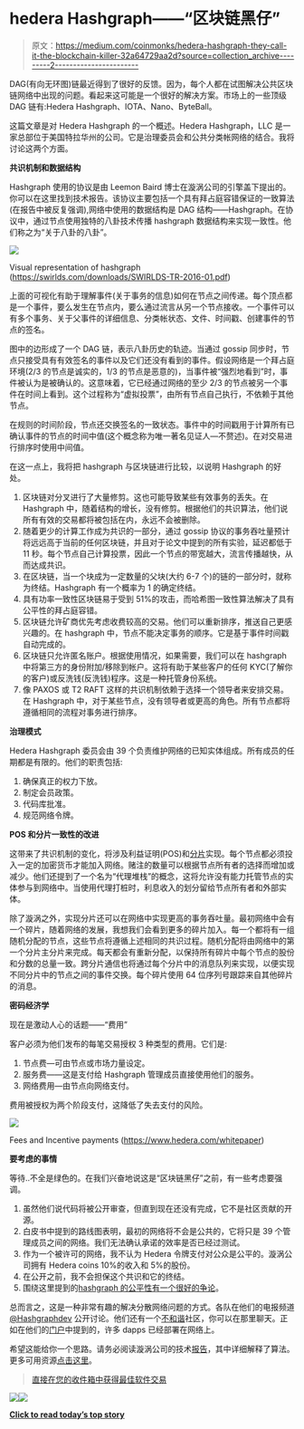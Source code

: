 # hedera Hashgraph——“区块链黑仔”

> 原文：<https://medium.com/coinmonks/hedera-hashgraph-they-call-it-the-blockchain-killer-32a64729aa2d?source=collection_archive---------2----------------------->

DAG(有向无环图)链最近得到了很好的反馈。因为，每个人都在试图解决公共区块链网络中出现的问题。看起来这可能是一个很好的解决方案。市场上的一些顶级 DAG 链有:Hedera Hashgraph、IOTA、Nano、ByteBall。

这篇文章是对 Hedera Hashgraph 的一个概述。Hedera Hashgraph，LLC 是一家总部位于美国特拉华州的公司。它是治理委员会和公共分类帐网络的结合。我将讨论这两个方面。

**共识机制和数据结构**

Hashgraph 使用的协议是由 Leemon Baird 博士在漩涡公司的引擎盖下提出的。你可以在这里找到技术报告。该协议主要包括一个具有拜占庭容错保证的一致算法(在报告中被反复强调),网络中使用的数据结构是 DAG 结构——Hashgraph。在协议中，通过节点使用独特的八卦技术传播 hashgraph 数据结构来实现一致性。他们称之为“关于八卦的八卦”。

![](img/c6c73d9f6e4db055a31006529ff090ee.png)

Visual representation of hashgraph (https://swirlds.com/downloads/SWIRLDS-TR-2016-01.pdf)

上面的可视化有助于理解事件(关于事务的信息)如何在节点之间传递。每个顶点都是一个事件，要么发生在节点内，要么通过流言从另一个节点接收。一个事件可以有多个事务、关于父事件的详细信息、分类帐状态、文件、时间戳、创建事件的节点的签名。

图中的边形成了一个 DAG 链，表示八卦历史的轨迹。当通过 gossip 同步时，节点只接受具有有效签名的事件以及它们还没有看到的事件。假设网络是一个拜占庭环境(2/3 的节点是诚实的，1/3 的节点是恶意的)，当事件被“强烈地看到”时，事件被认为是被确认的。这意味着，它已经通过网络的至少 2/3 的节点被另一个事件在时间上看到。这个过程称为“虚拟投票”，由所有节点自己执行，不依赖于其他节点。

在规则的时间阶段，节点还交换签名的一致状态。事件中的时间戳用于计算所有已确认事件的节点的时间中值(这个概念称为唯一著名见证人—不赘述)。在对交易进行排序时使用中间值。

在这一点上，我将把 hashgraph 与区块链进行比较，以说明 Hashgraph 的好处。

1.  区块链对分叉进行了大量修剪。这也可能导致某些有效事务的丢失。在 Hashgraph 中，随着结构的增长，没有修剪。根据他们的共识算法，他们说所有有效的交易都将被包括在内，永远不会被删除。
2.  随着更少的计算工作成为共识的一部分，通过 gossip 协议的事务吞吐量预计将远远高于当前的任何区块链，并且对于论文中提到的所有实验，延迟都低于 11 秒。每个节点自己计算投票，因此一个节点的带宽越大，流言传播越快，从而达成共识。
3.  在区块链，当一个块成为一定数量的父块(大约 6-7 个)的链的一部分时，就称为终结。Hashgraph 有一个概率为 1 的确定终结。
4.  具有功率一致性区块链易于受到 51%的攻击，而哈希图一致性算法解决了具有公平性的拜占庭容错。
5.  区块链允许矿商优先考虑收费较高的交易。他们可以重新排序，推送自己更感兴趣的。在 hashgraph 中，节点不能决定事务的顺序。它是基于事件时间戳自动完成的。
6.  区块链只允许匿名账户。根据使用情况，如果需要，我们可以在 hashgraph 中将第三方的身份附加/移除到帐户。这将有助于某些客户的任何 KYC(了解你的客户)或反洗钱(反洗钱)程序。这是一种托管身份系统。
7.  像 PAXOS 或 T2 RAFT 这样的共识机制依赖于选择一个领导者来安排交易。在 Hashgraph 中，对于某些节点，没有领导者或更高的角色。所有节点都将遵循相同的流程对事务进行排序。

**治理模式**

Hedera Hashgraph 委员会由 39 个负责维护网络的已知实体组成。所有成员的任期都是有限的。他们的职责包括:

1.  确保真正的权力下放。
2.  制定会员政策。
3.  代码库批准。
4.  规范网络令牌。

**POS 和分片一致性的改进**

这带来了共识机制的变化，将涉及利益证明(POS)和[分片](/@icebearhww/ethereum-sharding-and-finality-65248951f649)实现。每个节点都必须投入一定的加密货币才能加入网络。赌注的数量可以根据节点所有者的选择而增加或减少。他们还提到了一个名为“代理堆栈”的概念，这将允许没有能力托管节点的实体参与到网络中。当使用代理打桩时，利息收入的划分留给节点所有者和外部实体。

除了漩涡之外，实现分片还可以在网络中实现更高的事务吞吐量。最初网络中会有一个碎片，随着网络的发展，我想我们会看到更多的碎片加入。每一个都将有一组随机分配的节点，这些节点将遵循上述相同的共识过程。随机分配将由网络中的第一个分片主分片来完成。每天都会有重新分配，以保持所有碎片中每个节点的股份和分数的总量一致。跨分片通信也将通过每个分片中的消息队列来实现，以便实现不同分片中的节点之间的事件交换。每个碎片使用 64 位序列号跟踪来自其他碎片的消息。

**密码经济学**

现在是激动人心的话题——“费用”

客户必须为他们发布的每笔交易授权 3 种类型的费用。它们是:

1.  节点费—可由节点或市场力量设定。
2.  服务费——这是支付给 Hashgraph 管理成员直接使用他们的服务。
3.  网络费用—由节点向网络支付。

费用被授权为两个阶段支付，这降低了失去支付的风险。

![](img/4cf30caf833d3e7d2f44fa8fec0765c1.png)

Fees and Incentive payments (https://www.hedera.com/whitepaper)

**要考虑的事情**

等待..不全是绿色的。在我们兴奋地说这是“区块链黑仔”之前，有一些考虑要强调。

1.  虽然他们说代码将被公开审查，但直到现在还没有完成，它不是社区贡献的开源。
2.  白皮书中提到的路线图表明，最初的网络将不会是公共的，它将只是 39 个管理成员之间的网络。我们无法确认承诺的效率是否已经过测试。
3.  作为一个被许可的网络，我不认为 Hedera 令牌支付对公众是公平的。漩涡公司拥有 Hedera coins 10%的收入和 5%的股份。
4.  在公开之前，我不会担保这个共识和它的终结。
5.  围绕这里提到的[hashgraph 的公平性有一个很好的争论](/opentoken/hashgraph-a-whitepaper-review-f7dfe2b24647)。

总而言之，这是一种非常有趣的解决分散网络问题的方式。各队在他们的电报频道 [@Hashgraphdev](https://t.me/hashgraphdev) 公开讨论。他们还有一个[不和谐](https://discordapp.com/invite/FFb9YFX)社区，你可以在那里聊天。正如在他们的[门户](https://www.hedera.com/about#dapps)中提到的，许多 dapps 已经部署在网络上。

希望这能给你一个思路。请务必阅读漩涡公司的技术[报告](https://swirlds.com/downloads/SWIRLDS-TR-2016-01.pdf)，其中详细解释了算法。更多可用资源[点击这里](https://www.swirlds.com/resources/)。

> [直接在您的收件箱中获得最佳软件交易](https://coincodecap.com/?utm_source=coinmonks)

[![](img/7c0b3dfdcbfea594cc0ae7d4f9bf6fcb.png)](https://coincodecap.com/?utm_source=coinmonks)[![](img/449450761cd76f44f9ae574333f9e9af.png)](http://bit.ly/2G71Sp7)

[**Click to read today’s top story**](http://bit.ly/2G71Sp7)